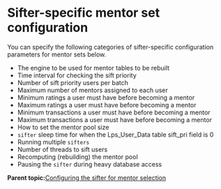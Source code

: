 # Sifter-specific mentor set configuration

You can specify the following categories of sifter-specific configuration parameters for mentor sets below.

-   The engine to be used for mentor tables to be rebuilt
-   Time interval for checking the sift priority
-   Number of sift priority users per batch
-   Maximum number of mentors assigned to each user
-   Minimum ratings a user must have before becoming a mentor
-   Maximum ratings a user must have before becoming a mentor
-   Minimum transactions a user must have before becoming a mentor
-   Maximum transactions a user must have before becoming a mentor
-   How to set the mentor pool size
-   `sifter` sleep time for when the Lps\_User\_Data table sift\_pri field is 0
-   Running multiple `sifters`
-   Number of threads to sift users
-   Recomputing \(rebuilding\) the mentor pool
-   Pausing the `sifter` during heavy database access

**Parent topic:**[Configuring the sifter for mentor selection](../pzn/pzn_configure_sifter_mentor_selection.md)

